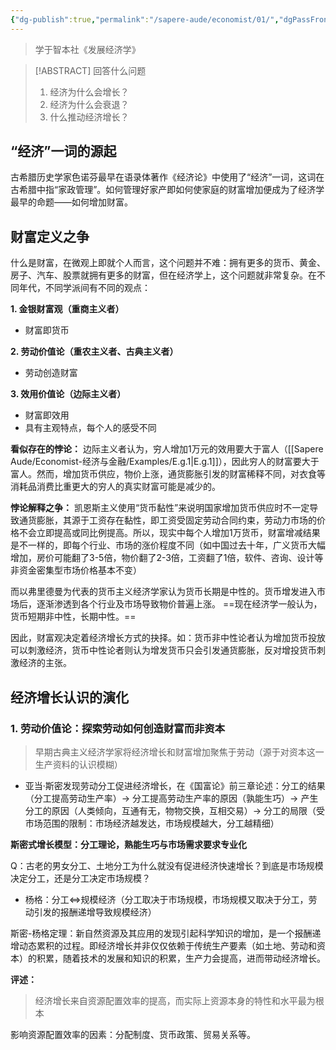 ```yaml
---
{"dg-publish":true,"permalink":"/sapere-aude/economist/01/","dgPassFrontmatter":true}
---
```



> 学于智本社《发展经济学》

> [!ABSTRACT] 回答什么问题
> 1. 经济为什么会增长？
> 2. 经济为什么会衰退？
> 3. 什么推动经济增长？

## “经济”一词的源起
古希腊历史学家色诺芬最早在语录体著作《经济论》中使用了“经济”一词，这词在古希腊中指“家政管理”。如何管理好家产即如何使家庭的财富增加便成为了经济学最早的命题——如何增加财富。

## 财富定义之争
什么是财富，在微观上即就个人而言，这个问题并不难：拥有更多的货币、黄金、房子、汽车、股票就拥有更多的财富，但在经济学上，这个问题就非常复杂。在不同年代，不同学派间有不同的观点：

**1. 金银财富观（重商主义者）**
- 财富即货币

**2. 劳动价值论（重农主义者、古典主义者）**
 - 劳动创造财富
 
**3. 效用价值论（边际主义者）**
 - 财富即效用
 - 具有主观特点，每个人的感受不同

**看似存在的悖论：**
边际主义者认为，穷人增加1万元的效用要大于富人（[[Sapere Aude/Economist-经济与金融/Examples/E.g.1\|E.g.1]]），因此穷人的财富要大于富人。然而，增加货币供应，物价上涨，通货膨胀引发的财富稀释不同，对衣食等消耗品消费比重更大的穷人的真实财富可能是减少的。

**悖论解释之争：**
凯恩斯主义使用“货币黏性”来说明国家增加货币供应时不一定导致通货膨胀，其源于工资存在黏性，即工资受固定劳动合同约束，劳动力市场的价格不会立即提高或同比例提高。所以，现实中每个人增加1万货币，财富增减结果是不一样的，即每个行业、市场的涨价程度不同（如中国过去十年，广义货币大幅增加，房价可能翻了3-5倍，物价翻了2-3倍，工资翻了1倍，软件、咨询、设计等非资金密集型市场价格基本不变）

而以弗里德曼为代表的货币主义经济学家认为货币长期是中性的。货币增发进入市场后，逐渐渗透到各个行业及市场导致物价普遍上涨。
==现在经济学一般认为，货币短期非中性，长期中性。==

因此，财富观决定着经济增长方式的抉择。如：货币非中性论者认为增加货币投放可以刺激经济，货币中性论者则认为增发货币只会引发通货膨胀，反对增投货币刺激经济的主张。

## 经济增长认识的演化

### 1. 劳动价值论：探索劳动如何创造财富而非资本

> 早期古典主义经济学家将经济增长和财富增加聚焦于劳动（源于对资本这一生产资料的认识模糊）

- 亚当·斯密发现劳动分工促进经济增长，在《国富论》前三章论述：分工的结果（分工提高劳动生产率）→ 分工提高劳动生产率的原因（孰能生巧）→ 产生分工的原因（人类倾向，互通有无，物物交换，互相交易）→ 分工的局限（受市场范围的限制：市场经济越发达，市场规模越大，分工越精细）

**斯密式增长模型：分工理论，熟能生巧与市场需求要求专业化**

Q：古老的男女分工、土地分工为什么就没有促进经济快速增长？到底是市场规模决定分工，还是分工决定市场规模？

- 杨格：分工⇔规模经济（分工取决于市场规模，市场规模又取决于分工，劳动引发的报酬递增导致规模经济）


斯密-杨格定理：新自然资源及其应用的发现引起科学知识的增加，是一个报酬递增动态累积的过程。即经济增长并非仅仅依赖于传统生产要素（如土地、劳动和资本）的积累，随着技术的发展和知识的积累，生产力会提高，进而带动经济增长。


**评述：**
> 经济增长来自资源配置效率的提高，而实际上资源本身的特性和水平最为根本

影响资源配置效率的因素：分配制度、货币政策、贸易关系等。



